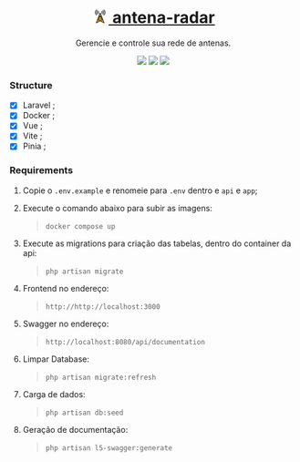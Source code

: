 <h1 align="center">
    <a href="/">
        <img src="./app/src/assets/antenna.svg" alt="antena-radar" width="30" height="24">
            antena-radar
    </a>
</h1>
<p align="center">Gerencie e controle sua rede de antenas.</p>

<p align="center">
    <img src="https://img.shields.io/badge/laravel-gray?logo=laravel"/>
    <img src="https://img.shields.io/badge/docker-5742f5?logo=docker"/>
    <img src="https://img.shields.io/badge/vite-FFD740?logo=vite"/>
</p>

### Structure

- [x] Laravel ;
- [x] Docker ;
- [x] Vue ;
- [x] Vite ;
- [x] Pinia ;

### Requirements

1. Copie o `.env.example` e renomeie para `.env` dentro e `api` e `app`;

2. Execute o comando abaixo para subir as imagens:

   > `docker compose up`

3. Execute as migrations para criação das tabelas, dentro do container da api:

   > `php artisan migrate`

4. Frontend no endereço:

   > `http://http://localhost:3000`

5. Swagger no endereço:

   > `http://localhost:8080/api/documentation`

6. Limpar Database:

   > `php artisan migrate:refresh`

7. Carga de dados:

   > `php artisan db:seed`

8. Geração de documentação:

   > `php artisan l5-swagger:generate`
